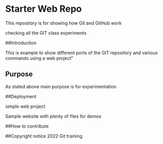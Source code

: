 # Starter Web Repo

This repository is for showing how Git and GitHub work

checking all the GIT class experiments

##Introduction

This is example to show different ports of the GIT repository and various commands using a web project"

## Purpose

As stated above main purpose is for experimentation

##Deployment 

simple web project 

Sample website with plenty of files for demos

##How to contribute

##Copyright notice
2022 Git training
